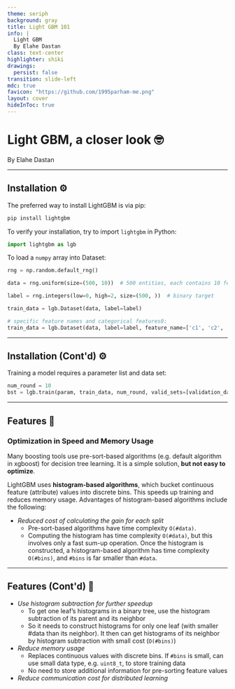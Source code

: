 ```yaml
---
theme: seriph
background: gray
title: Light GBM 101
info: |
  Light GBM
  By Elahe Dastan
class: text-center
highlighter: shiki
drawings:
  persist: false
transition: slide-left
mdc: true
favicon: "https://github.com/1995parham-me.png"
layout: cover
hideInToc: true
---
```


# Light GBM, a closer look 🤓

By Elahe Dastan

<div class="abs-br m-6 flex">
  <a href="https://github.com/1995parham-learning/lightgbm101" target="_blank" alt="GitHub" title="Open in GitHub"
    class="text-xl slidev-icon-btn opacity-50 !border-none !hover:text-white">
    <carbon-logo-github />
  </a>
</div>

---

## Installation ⚙️

The preferred way to install LightGBM is via pip:

```bash
pip install lightgbm
```

To verify your installation, try to import `lightgbm` in Python:

```python
import lightgbm as lgb
```

To load a `numpy` array into Dataset:

```python
rng = np.random.default_rng()

data = rng.uniform(size=(500, 10))  # 500 entities, each contains 10 features

label = rng.integers(low=0, high=2, size=(500, ))  # binary target

train_data = lgb.Dataset(data, label=label)

# specific feature names and categorical features0:
train_data = lgb.Dataset(data, label=label, feature_name=['c1', 'c2', 'c3'], categorical_feature=['c3'])
```

---

## Installation (Cont'd) ⚙️

Training a model requires a parameter list and data set:

```python
num_round = 10
bst = lgb.train(param, train_data, num_round, valid_sets=[validation_data])
```

---

## Features 🤩

### Optimization in Speed and Memory Usage

Many boosting tools use pre-sort-based algorithms (e.g. default algorithm in xgboost) for decision tree learning.
It is a simple solution, **but not easy to optimize**.

LightGBM uses **histogram-based algorithms**, which bucket continuous feature (attribute) values into discrete bins.
This speeds up training and reduces memory usage. Advantages of histogram-based algorithms include the following:

- _Reduced cost of calculating the gain for each split_
  - Pre-sort-based algorithms have time complexity `O(#data)`.
  - Computing the histogram has time complexity `O(#data)`, but this involves only a fast sum-up operation.
    Once the histogram is constructed, a histogram-based algorithm has time complexity `O(#bins)`,
    and `#bins` is far smaller than `#data`.

---

## Features (Cont'd) 🤩

- _Use histogram subtraction for further speedup_
  - To get one leaf’s histograms in a binary tree, use the histogram subtraction of its parent and its neighbor
  - So it needs to construct histograms for only one leaf (with smaller #data than its neighbor).
    It then can get histograms of its neighbor by histogram subtraction with small cost (`O(#bins)`)
- _Reduce memory usage_
  - Replaces continuous values with discrete bins. If `#bins` is small, can use small data type, e.g. `uint8_t`,
    to store training data
  - No need to store additional information for pre-sorting feature values
- _Reduce communication cost for distributed learning_
